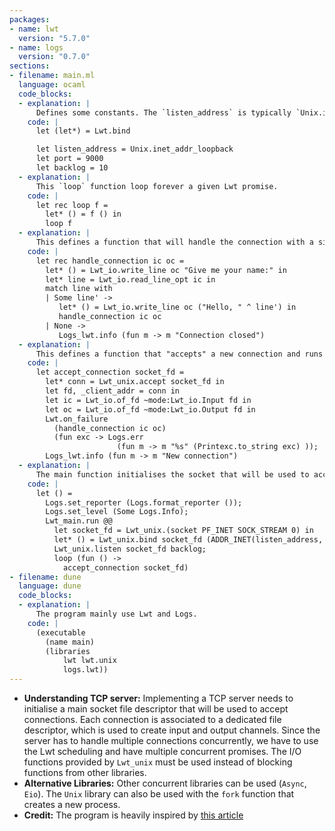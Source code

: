 ```yaml
---
packages:
- name: lwt
  version: "5.7.0"
- name: logs
  version: "0.7.0"
sections:
- filename: main.ml
  language: ocaml
  code_blocks:
  - explanation: |
      Defines some constants. The `listen_address` is typically `Unix.inet_addr_loopback`, `Unix.inet_addr_any`. Other values may be used to listen only on one network interface. The `(let*)` operator permits the chaining of multiple Lwt statements.
    code: |
      let (let*) = Lwt.bind

      let listen_address = Unix.inet_addr_loopback
      let port = 9000
      let backlog = 10
  - explanation: |
      This `loop` function loop forever a given Lwt promise.
    code: |
      let rec loop f =
        let* () = f () in
        loop f
  - explanation: |
      This defines a function that will handle the connection with a single client. `ic` and `oc` are input and output channels that can be used with `Lwt_io` functions.
    code: |
      let rec handle_connection ic oc =
        let* () = Lwt_io.write_line oc "Give me your name:" in
        let* line = Lwt_io.read_line_opt ic in
        match line with
        | Some line' ->
           let* () = Lwt_io.write_line oc ("Hello, " ^ line') in
           handle_connection ic oc
        | None ->
           Logs_lwt.info (fun m -> m "Connection closed")
  - explanation: |
      This defines a function that "accepts" a new connection and runs `handle_connection` on it. `Lwt.on_failure` returns immediately and executes this function in parallel with the other tasks.
    code: |
      let accept_connection socket_fd =
        let* conn = Lwt_unix.accept socket_fd in
        let fd, _client_addr = conn in
        let ic = Lwt_io.of_fd ~mode:Lwt_io.Input fd in
        let oc = Lwt_io.of_fd ~mode:Lwt_io.Output fd in
        Lwt.on_failure
          (handle_connection ic oc)
          (fun exc -> Logs.err
                        (fun m -> m "%s" (Printexc.to_string exc) ));
        Logs_lwt.info (fun m -> m "New connection")
  - explanation: |
      The main function initialises the socket that will be used to accept clients and loop forever through the `accept_connection` function.
    code: |
      let () =
        Logs.set_reporter (Logs.format_reporter ());
        Logs.set_level (Some Logs.Info);
        Lwt_main.run @@
          let socket_fd = Lwt_unix.(socket PF_INET SOCK_STREAM 0) in
          let* () = Lwt_unix.bind socket_fd (ADDR_INET(listen_address, port)) in
          Lwt_unix.listen socket_fd backlog;
          loop (fun () ->
            accept_connection socket_fd)
- filename: dune
  language: dune
  code_blocks:
  - explanation: |
      The program mainly use Lwt and Logs.
    code: |
      (executable
        (name main)
        (libraries
            lwt lwt.unix
            logs.lwt))
---
```


- **Understanding TCP server:** Implementing a TCP server needs to initialise a main socket file descriptor that will be used to accept connections. Each connection is associated to a dedicated file descriptor, which is used to create input and output channels. Since the server has to handle multiple connections concurrently, we have to use the Lwt scheduling and have multiple concurrent promises. The I/O functions provided by `Lwt_unix` must be used instead of blocking functions from other libraries.
- **Alternative Libraries:** Other concurrent libraries can be used (`Async`, `Eio`). The `Unix` library can also be used with the `fork` function that creates a new process.
- **Credit:** The program is heavily inspired by [this article](https://medium.com/@aryangodara_19887/tcp-server-and-client-in-ocaml-13ebefd54f60)
